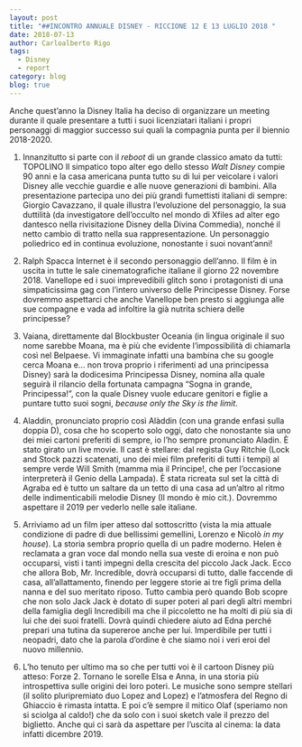 ```yaml
---
layout: post
title: "##INCONTRO ANNUALE DISNEY - RICCIONE 12 E 13 LUGLIO 2018 "
date: 2018-07-13
author: Carloalberto Rigo
tags:
  - Disney
  - report
category: blog
blog: true
---
```


Anche quest’anno la Disney Italia ha deciso di organizzare un meeting durante il quale presentare a tutti i suoi licenziatari italiani i propri personaggi di maggior successo sui quali la compagnia punta per il biennio 2018-2020.

1. Innanzitutto si parte con il _reboot_ di un grande classico amato da tutti: TOPOLINO
	Il simpatico topo alter ego dello stesso _Walt Disney_ compie 90 anni e la casa americana punta tutto su di lui per veicolare i valori Disney alle vecchie guardie e alle nuove generazioni di bambini.
	Alla presentazione partecipa uno dei più grandi fumettisti italiani di sempre: Giorgio Cavazzano, il quale illustra l’evoluzione del personaggio, la sua duttilità (da investigatore dell’occulto nel mondo di Xfiles ad alter ego dantesco nella rivisitazione Disney della Divina Commedia), nonché il netto cambio di tratto nella sua rappresentazione.
	Un personaggio poliedrico ed in continua evoluzione, nonostante i suoi novant’anni!

2. Ralph Spacca Internet è il secondo personaggio dell’anno. Il film è in uscita in tutte le sale cinematografiche italiane il giorno 22 novembre 2018. Vanellope ed i suoi imprevedibili glitch sono i protagonisti di una simpaticissima gag con l’intero universo delle Principesse Disney. Forse dovremmo aspettarci che anche Vanellope ben presto si aggiunga alle sue compagne e vada ad infoltire la già nutrita schiera delle principesse?

3. Vaiana, direttamente dal Blockbuster Oceania (in lingua originale il suo nome sarebbe Moana, ma è più che evidente l’impossibilità di chiamarla così nel Belpaese. Vi immaginate infatti una bambina che su google cerca Moana e… non trova proprio i riferimenti ad una principessa Disney) sarà la dodicesima Principessa Disney, nomina alla quale seguirà il rilancio della fortunata campagna “Sogna in grande, Principessa!”, con la quale Disney vuole educare genitori e figlie a puntare tutto suoi sogni, _because only the Sky is the limit_.

4. Aladdin, pronunciato proprio così Alàddin (con una grande enfasi sulla doppia D), cosa che ho scoperto solo oggi, dato che nonostante sia uno dei miei cartoni preferiti di sempre, io l’ho sempre pronunciato Aladin. È stato girato un live movie. Il cast è stellare: dal regista Guy Ritchie (Lock and Stock pazzi scatenati, uno dei miei film preferiti di tutti i tempi) al sempre verde Will Smith (mamma mia il Principe!, che per l’occasione interpreterà il Genio della Lampada). È stata ricreata sul set la città di Agraba ed è tutto un saltare da un tetto di una casa ad un’altro al ritmo delle indimenticabili melodie Disney (Il mondo è mio cit.). Dovremmo aspettare il 2019 per vederlo nelle sale italiane.

5. Arriviamo ad un film iper atteso dal sottoscritto (vista la mia attuale condizione di padre di due bellissimi gemellini, Lorenzo e Nicolò _in my house_). La storia sembra proprio quella di un padre moderno. Helen è reclamata a gran voce dal mondo nella sua veste di eroina e non può occuparsi, visti i tanti impegni della crescita del piccolo Jack Jack. Ecco che allora Bob, Mr. Incredible, dovrà occuparsi di tutto, dalle faccende di casa, all’allattamento, finendo per leggere storie ai tre figli prima della nanna e del suo meritato riposo. Tutto cambia però quando Bob scopre che non solo Jack Jack è dotato di super poteri al pari degli altri membri della famiglia degli Incredibili ma che il piccoletto ne ha molti di più sia di lui che dei suoi fratelli.
	Dovrà quindi chiedere aiuto ad Edna perché prepari una tutina da supereroe anche per lui.
	Imperdibile per tutti i neopadri, dato che la parola d’ordine è che siamo noi i veri eroi del nuovo millennio.

6. L’ho tenuto per ultimo ma so che per tutti voi è il cartoon Disney più atteso: Forze 2. Tornano le sorelle Elsa e Anna, in una storia più introspettiva sulle origini dei loro poteri. Le musiche sono sempre stellari (il solito pluripremiato duo Lopez and Lopez) e l’atmosfera del Regno di Ghiaccio è rimasta intatta. E poi c’è sempre il mitico Olaf (speriamo non si sciolga al caldo!) che da solo con i suoi sketch vale il prezzo del biglietto. Anche qui ci sarà da aspettare per l’uscita al cinema: la data infatti dicembre 2019. 